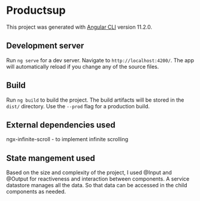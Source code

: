 # Productsup

This project was generated with [Angular CLI](https://github.com/angular/angular-cli) version 11.2.0.

## Development server

Run `ng serve` for a dev server. Navigate to `http://localhost:4200/`. The app will automatically reload if you change any of the source files.

## Build

Run `ng build` to build the project. The build artifacts will be stored in the `dist/` directory. Use the `--prod` flag for a production build.

## External dependencies used
ngx-infinite-scroll - to implement infinite scrolling

## State mangement used
Based on the size and complexity of the project, I used @Input and @Output for reactiveness and interaction between components.
A service datastore manages all the data. So that data can be accessed in the child components as needed.

